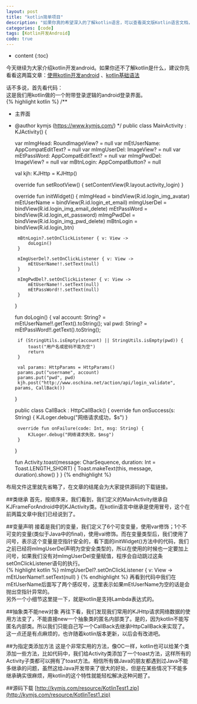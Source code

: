 ```yaml
---
layout: post
title: "kotlin简单项目"
description: "如果你真的希望深入的了解kotlin语言，可以查看英文版Kotlin语言文档，或者我的kotlin语言文档中文翻译项目KotlinDoc-cn：https://github.com/kymjs/KotlinDoc-cn"
categories: [code]
tags: [Kotlin开发Android]
code: true
--- 
```


* content
{:toc}

今天继续为大家介绍kotlin开发android。如果你还不了解kotlin是什么，建议你先看看这两篇文章：[使用kotlin开发android](http://blog.kymjs.com/code/2015/07/22/01/) 、[kotlin基础语法](http://blog.kymjs.com/code/2015/08/02/01/)  

话不多说，首先看代码：  
这是我们用kotlin做的一个附带登录逻辑的android登录界面。  
{% highlight kotlin %} 
/**
 * 主界面
 * @author kymjs (https://www.kymjs.com/)
 */
public class MainActivity : KJActivity() {

    var mImgHead: RoundImageView? = null
    var mEtUserName: AppCompatEditText? = null
    var mImgUserDel: ImageView? = null
    var mEtPassWord: AppCompatEditText? = null
    var mImgPwdDel: ImageView? = null
    var mBtnLogin: AppCompatButton? = null

    val kjh: KJHttp = KJHttp()

    override fun setRootView() {
        setContentView(R.layout.activity_login)
    }

    override fun initWidget() {
        mImgHead = bindView(R.id.login_img_avatar)
        mEtUserName = bindView(R.id.login_et_email)
        mImgUserDel = bindView(R.id.login_img_email_delete)
        mEtPassWord = bindView(R.id.login_et_password)
        mImgPwdDel = bindView(R.id.login_img_pwd_delete)
        mBtnLogin = bindView(R.id.login_btn)

        mBtnLogin?.setOnClickListener { v: View ->
            doLogin()
        }

        mImgUserDel?.setOnClickListener { v: View ->
            mEtUserName!!.setText(null)
        }

        mImgPwdDel?.setOnClickListener { v: View ->
            mEtUserName!!.setText(null)
            mEtPassWord!!.setText(null)
        }
    }

    fun doLogin() {
        val account: String? = mEtUserName!!.getText().toString();
        val pwd: String? = mEtPassWord!!.getText().toString();

        if (StringUtils.isEmpty(account) || StringUtils.isEmpty(pwd)) {
            toast("用户名或密码不能为空")
            return
        }

        val params: HttpParams = HttpParams()
        params.put("username", account)
        params.put("pwd", pwd)
        kjh.post("http://www.oschina.net/action/api/login_validate", params, CallBack())
    }

    public class CallBack : HttpCallBack() {
        override fun onSuccess(s: String) {
            KJLoger.debug("网络请求成功，$s")
        }

        override fun onFailure(code: Int, msg: String) {
            KJLoger.debug("网络请求失败，$msg")
        }
    }

    fun Activity.toast(message: CharSequence, duration: Int = Toast.LENGTH_SHORT) {
        Toast.makeText(this, message, duration).show()
    }
}
{% endhighlight %}

布局文件这里就先省略了，在文章的结尾会为大家提供源码的下载链接。    

##类继承
首先，按顺序来，我们看到，我们定义的MainActivity继承自KJFrameForAndroid中的KJActivity类。在kotlin语言中继承是使用冒号，这个在前两篇文章中我们已经说到了。  

##变量声明
接着是我们的变量，我们定义了6个可变变量，使用var修饰；1个不可变的变量(类似于Java中的final)，使用val修饰。而在变量类型后，我们使用了问号，表示这个变量是空指针安全的，看下面的initWidget()方法中的代码，我们之前已经将mImgUserDel声明为空安全类型的，所以在使用的时候也一定要加上问号，如果我们没有对mImgUserDel变量赋值，程序会自动跳过这条setOnClickListener语句的执行。  
{% highlight kotlin %}
mImgUserDel?.setOnClickListener { v: View ->
            mEtUserName!!.setText(null)
    }
{% endhighlight %}
再看到代码中我们在mEtUserName后面写了两个感叹号，这里表示如果mEtUserName为空的话是会抛出空指针异常的。  
另外一个小细节这里提一下，就是kotlin是支持Lambda表达式的。   

##抽象类不能new对象
再往下看，我们发现我们常用的KJHttp请求网络数据的使用方法变了，不能直接new一个抽象类的匿名内部类了。是的，因为kotlin不能写匿名内部类。所以我们只能自己写一个CallBack去继承HttpCallBack来实现了。这一点还是有点麻烦的，也许随着kotlin版本更新，以后会有改进吧。  

##为指定类添加方法
这是个非常实用的方法，像OC一样，kotlin也可以给某个类添加一些方法，比如代码中，我们给Activity类添加了一个toast方法，这样所有的Activity子类都可以拥有了toast方法。相信所有做Java的朋友都遇到过Java不能多继承的问题，虽然这给Java开发带来了很大的好处，但是在某些情况下不能多继承确实很麻烦，用kotlin的这个特性就能轻松解决这种问题了。 

##源码下载
[http://kymjs.com/resource/KotlinTest1.zip](http://kymjs.com/resource/KotlinTest1.zip)